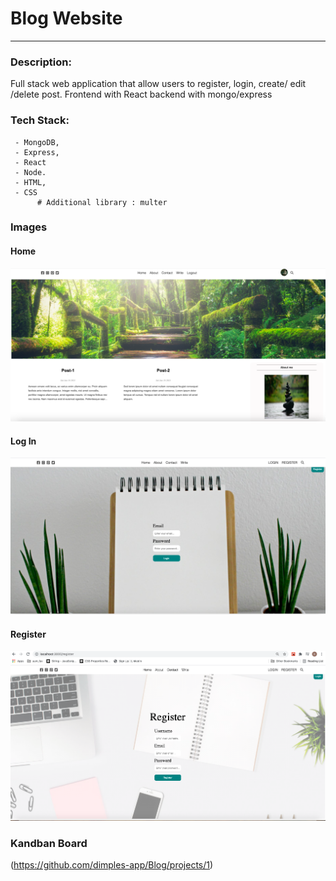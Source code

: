 # Blog Website

---

###  Description: 
Full stack web application that allow users to register, login, create/ edit /delete post. Frontend with React backend with mongo/express

### Tech Stack: 
     - MongoDB, 
     - Express, 
     - React 
     - Node.  
     - HTML, 
     - CSS
          # Additional library : multer
          
### Images

#### Home

![Home](https://github.com/dimples-app/Blog/blob/master/Assets/blog_home.png)

#### Log In

![Login](https://github.com/dimples-app/Blog/blob/master/Assets/Blog_log_in.png)

#### Register

![Register](https://github.com/dimples-app/Blog/blob/master/Assets/blog_Registration.png)
    
### Kandban Board

(https://github.com/dimples-app/Blog/projects/1)
